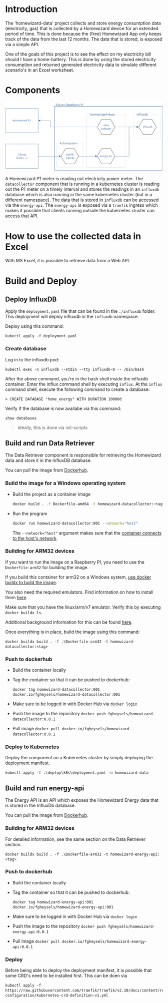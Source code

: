 # Introduction

The 'homewizard-data' project collects and store energy consumption data (electricity, gas) that is collected by a Homewizard device for an extended period of time. This is done because the (free) Homewizard App only keeps track of the data from the last 12 months.
The data that is stored, is exposed via a simple API.

One of the goals of this project is to see the effect on my electricity bill should I have a home-battery.  This is done by using the stored electricity consumption and returned generated electricity data to simulate different scenario's in an Excel worksheet.  

# Components

![component overview](static/img/overview.jpg)

A Homewizard P1 meter is reading out electricity power meter.
The `datacollector` component that is running in a kubernetes cluster is reading out the P1 meter on a timely interval and stores the readings in an `influxdb` database which is also running in the same kubernetes cluster (but in a different namespace).
The data that is stored in `influxdb` can be accessed via the `energy-api`. 
The `energy-api` is exposed via a `traefik` ingress which makes it possible that clients running outside the kubernetes cluster can access that API.

# How to use the collected data in Excel

With MS Excel, it is possible to retrieve data from a Web API.

# Build and Deploy

## Deploy InfluxDB

Apply the `deployment.yaml` file that can be found in the `./influxdb` folder.  This deployment will deploy influxdb in the `influxdb` namespace.

Deploy using this command:

```
kubectl apply -f deployment.yaml
```

### Create database

Log in to the influxdb pod:

```
kubectl exec -n influxdb --stdin --tty influxdb-0 -- /bin/bash
```

After the above command, you're in the bash shell inside the influxdb container.
Enter the influx command shell by executing `influx`.
At the `influx` command shell, execute the following command to create a database:

```
> CREATE DATABASE "home_energy" WITH DURATION 10000d
```

Verify if the database is now availabe via this command:

```
show databases
```

> Ideally, this is done via init-scripts

## Build and run Data Retriever

The Data Retriever component is responsible for retrieving the Homewizard data and store it in the InfluxDB database.

You can pull the image from [Dockerhub](https://hub.docker.com/r/fgheysels/homewizard-datacollector/tags).

### Build the image for a Windows operating system

- Build the project as a container image

  ```bash
  docker build . -f Dockerfile-amd64 -t homewizard-datacollector:<tag>
  ```

- Run the program

  ```bash
  docker run homewizard-datacollector:001 --network="host"
  ```

  The `--network="host"` argument makes sure that the [container connects to the host's network](https://docs.docker.com/engine/reference/run/#network-settings).


### Building for ARM32 devices

If you want to run the image on a Raspberry PI, you need to use the `Dockerfile-arm32` for building the image.

If you build this container for arm32 on a Windows system, [use docker buildx to build the image](https://docs.docker.com/build/install-buildx/).

You also need the required emulators.  Find information on how to install them [here](https://docs.docker.com/build/building/multi-platform/#build-and-run-multi-architecture-images).

Make sure that you have the linux/arm/v7 emulator.  Verify this by executing `docker buildx ls`.

Additional background information for this can be found [here](https://github.com/dotnet/dotnet-docker/blob/main/samples/dotnetapp/README.md#build-an-image-for-arm32-and-arm64).

Once everything is in place, build the image using this command:

```
docker buildx build . -f .\Dockerfile-arm32 -t homewizard-datacollector:<tag>
```

### Push to dockerhub

- Build the container locally
- Tag the container so that it can be pushed to dockerhub:
  ```
  docker tag homewizard-datacollector:001 docker.io/fgheysels/homewizard-datacollector:001
  ```
- Make sure to be logged in with Docker Hub via `docker login`
- Push the image to the repository `docker push fgheysels/homewizard-datacollector:0.0.1`

- Pull image `docker pull docker.io/fgheysels/homewizard-datacollector:0.0.1`

### Deploy to Kubernetes

Deploy the component on a Kubernetes cluster by simply deploying the deployment manifest.

```
kubectl apply -f .\deploy\k8s\deployment.yaml -n homewizard-data
```

## Build and run energy-api

The Energy API is an API which exposes the Homewizard Energy data that is stored in the InfluxDb database.

You can pull the image from [Dockerhub](https://hub.docker.com/r/fgheysels/homewizard-energy-api/tags).

### Building for ARM32 devices

For detailed information, see the same section on the Data Retriever section.

```
docker buildx build . -f .\Dockerfile-arm32 -t homewizard-energy-api:<tag>
```

### Push to dockerhub

- Build the container locally
- Tag the container so that it can be pushed to dockerhub:
  ```
  docker tag homewizard-energy-api:001 docker.io/fgheysels/homewizard-energy-api:001
  ```
- Make sure to be logged in with Docker Hub via `docker login`
- Push the image to the repository `docker push fgheysels/homewizard-energy-api:0.0.1`

- Pull image `docker pull docker.io/fgheysels/homewizard-energy-api:0.0.1`

### Deploy

Before being able to deploy the deployment manifest, it is possible that some CRD's need to be installed first.
This can be doen via
```
kubectl apply -f https://raw.githubusercontent.com/traefik/traefik/v2.10/docs/content/reference/dynamic-configuration/kubernetes-crd-definition-v1.yml
```